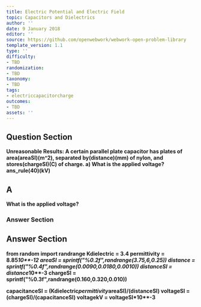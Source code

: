```yaml
---
title: Electric Potential and Electric Field
topic: Capacitors and Dielectrics
author: ''
date: 9 January 2018
editor: ''
source: https://github.com/openwebwork/webwork-open-problem-library
template_version: 1.1
type: ''
difficulty:
- TBD
randomization:
- TBD
taxonomy:
- TBD
tags:
- electriccapacitorcharge
outcomes:
- TBD
assets: ''
---
```


## Question Section 

<b>
<b>Unreasonable Results:<b> A certain parallel plate capacitor has plates of area(areaSI)(m^2), separated by(distance)(mm) of nylon, and stores(chargeSI)(C) of charge. 
a) What is the applied voltage?
ans_rule(40)(kV)

## A
What is the applied voltage?
### Answer Section


## Answer Section

from random import randrange
Kdielectric = 3.4
permittivity = 8.85*10**-12
areaSI = sprintf("%0.2f",randrange(3.75,6,0.25))
distance = sprintf("%0.4f",randrange(0.0090,0.0180,0.0010))
distanceSI = distance*10**-3
chargeSI = sprintf("%0.3f",randrange(0.160,0.320,0.010))

capacitanceSI = (Kdielectric*permittivity*areaSI)/(distanceSI)
voltageSI = (chargeSI)/(capacitanceSI)
voltagekV = voltageSI*10**-3